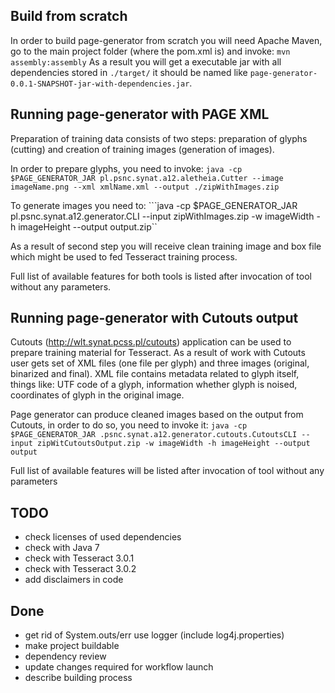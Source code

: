 ## Build from scratch

In order to build page-generator from scratch you will need Apache Maven, go to the main
project folder (where the pom.xml is) and invoke: 
```mvn assembly:assembly```
As a result you will get a executable jar with all dependencies stored in ```./target/``` it should be 
named like ```page-generator-0.0.1-SNAPSHOT-jar-with-dependencies.jar```.

## Running page-generator with PAGE XML

Preparation of training data consists of two steps: preparation of glyphs (cutting) and 
creation of training images (generation of images). 

In order to prepare glyphs, you need to invoke:
```java -cp $PAGE_GENERATOR_JAR pl.psnc.synat.a12.aletheia.Cutter --image imageName.png --xml xmlName.xml --output ./zipWithImages.zip```

To generate images you need to:
```java -cp $PAGE_GENERATOR_JAR pl.psnc.synat.a12.generator.CLI --input zipWithImages.zip -w imageWidth -h imageHeight --output output.zip``

As a result of second step you will receive clean training image and box file which might be used to fed Tesseract 
training process. 

Full list of available features for both tools is listed after invocation of tool without any parameters.

## Running page-generator with Cutouts output

Cutouts (http://wlt.synat.pcss.pl/cutouts) application can be used to prepare training material for Tesseract. 
As a result of work with Cutouts user gets set of XML files (one file per glyph) and three images (original, 
binarized and final). XML file contains metadata related to glyph itself, things like: UTF code of a glyph, 
information whether glyph is noised, coordinates of glyph in the original image.

Page generator can produce cleaned images based on the output from Cutouts, in order to do so, 
you need to invoke it:
```java -cp $PAGE_GENERATOR_JAR .psnc.synat.a12.generator.cutouts.CutoutsCLI --input zipWitCutoutsOutput.zip -w imageWidth -h imageHeight --output output```

Full list of available features will be listed after invocation of tool without any parameters

## TODO

* check licenses of used dependencies 
* check with Java 7 
* check with Tesseract 3.0.1
* check with Tesseract 3.0.2
* add disclaimers in code 

## Done
* get rid of System.outs/err use logger (include log4j.properties) 
* make project buildable
* dependency review
* update changes required for workflow launch
* describe building process 